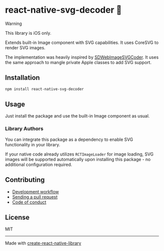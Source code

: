 # react-native-svg-decoder 🔧

> [!WARNING]
> This library is iOS only.

Extends built-in Image component with SVG capabilities. It uses CoreSVG to render SVG images.

The implementation was heavily inspired by [SDWebImageSVGCoder](https://github.com/SDWebImage/SDWebImageSVGCoder). It uses the same approach to mangle private Apple classes to add SVG support.

## Installation

```sh
npm install react-native-svg-decoder
```

## Usage

Just install the package and use the built-in Image component as usual.

### Library Authors

You can integrate this package as a dependency to enable SVG functionality in your library.

If your native code already utilizes `RCTImageLoader` for image loading, SVG images will be supported automatically upon installing this package - no additional configuration required.

## Contributing

- [Development workflow](CONTRIBUTING.md#development-workflow)
- [Sending a pull request](CONTRIBUTING.md#sending-a-pull-request)
- [Code of conduct](CODE_OF_CONDUCT.md)

## License

MIT

---

Made with [create-react-native-library](https://github.com/callstack/react-native-builder-bob)
